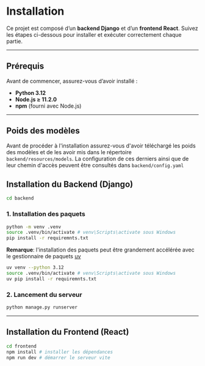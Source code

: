 # Installation

Ce projet est composé d’un **backend Django** et d’un **frontend React**. Suivez les étapes ci-dessous pour installer et exécuter correctement chaque partie.

---

## Prérequis

Avant de commencer, assurez-vous d’avoir installé :
- **Python 3.12**  
- **Node.js ≥ 11.2.0**  
- **npm** (fourni avec Node.js)  

---

## Poids des modèles

Avant de procéder à l'installation assurez-vous d'avoir téléchargé les poids des modèles et de les avoir mis dans le répertoire ``backend/resources/models``.
La configuration de ces derniers ainsi que de leur chemin d'accès peuvent être consultés dans ``backend/config.yaml``
## Installation du Backend (Django)

```bash
cd backend
```

### 1. Installation des paquets

```bash
python -m venv .venv
source .venv/bin/activate # venv\Scripts\activate sous Windows
pip install -r requiremnts.txt
```

**Remarque**: l'installation des paquets peut être grandement accélérée avec le gestionnaire de paquets [uv](https://docs.astral.sh/uv/)

```bash
uv venv --python 3.12
source .venv/bin/activate # venv\Scripts\activate sous Windows
uv pip install -r requiremnts.txt
```

### 2. Lancement du serveur 

```bash
python manage.py runserver
```

---

## Installation du Frontend (React)  

```bash
cd frontend
npm install # installer les dépendances
npm run dev # démarrer le serveur vite
```

